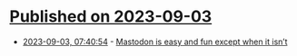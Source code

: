 # [Published on 2023-09-03](index.md)

* [2023-09-03, 07:40:54](https://lobste.rs/s/wrml8p/mastodon_is_easy_fun_except_when_it_isn_t) - [Mastodon is easy and fun except when it isn’t](https://erinkissane.com/mastodon-is-easy-and-fun-except-when-it-isnt)
